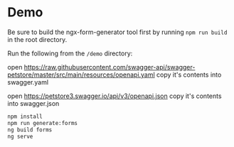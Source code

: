 # Demo

Be sure to build the ngx-form-generator tool first by running `npm run build` in the root directory.

Run the following from the `/demo` directory:

open https://raw.githubusercontent.com/swagger-api/swagger-petstore/master/src/main/resources/openapi.yaml
copy it's contents into swagger.yaml

open https://petstore3.swagger.io/api/v3/openapi.json
copy it's contents into swagger.json

```bash
npm install
npm run generate:forms
ng build forms
ng serve
```
